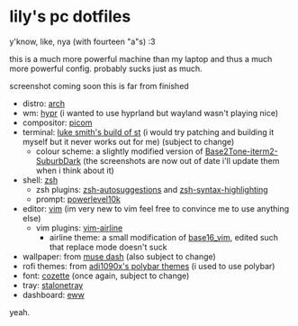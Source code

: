 # lily's pc dotfiles

y'know, like, nya (with fourteen "a"s) :3

this is a much more powerful machine than my laptop and thus a much more powerful config. probably sucks just as much.

screenshot coming soon this is far from finished

- distro: [arch](https://archlinux.org)
- wm: [hypr](https://github.com/hyprwm/Hypr) (i wanted to use hyprland but wayland wasn't playing nice)
- compositor: [picom](https://github.com/yshui/picom)
- terminal: [luke smith's build of st](https://github.com/LukeSmithxyz/st) (i would try patching and building it myself but it never works out for me) (subject to change)
  - colour scheme: a slightly modified version of [Base2Tone-iterm2-SuburbDark](https://github.com/atelierbram/Base2Tone-iterm2) (the screenshots are now out of date i'll update them when i think about it)
- shell: [zsh](https://www.zsh.org)
  - zsh plugins: [zsh-autosuggestions](https://github.com/zsh-users/zsh-autosuggestions) and [zsh-syntax-highlighting](https://github.com/zsh-users/zsh-syntax-highlighting)
  - prompt: [powerlevel10k](https://github.com/romkatv/powerlevel10k)
- editor: [vim](https://www.vim.org/) (im very new to vim feel free to convince me to use anything else)
  - vim plugins: [vim-airline](https://github.com/vim-airline/vim-airline)
    - airline theme: a small modification of [base16\_vim](https://github.com/vim-airline/vim-airline/blob/master/autoload/airline/themes/dark.vim), edited such that replace mode doesn't suck
- wallpaper: from [muse dash](http://cdn.peroperogames.com/art#gallery_4-69) (also subject to change)
- rofi themes: from [adi1090x's polybar themes](https://github.com/adi1090x/polybar-themes) (i used to use polybar)
- font: [cozette](https://github.com/slavfox/Cozette) (once again, subject to change)
- tray: [stalonetray](https://github.com/kolbusa/stalonetray)
- dashboard: [eww](https://github.com/elkowar/eww)

yeah.
